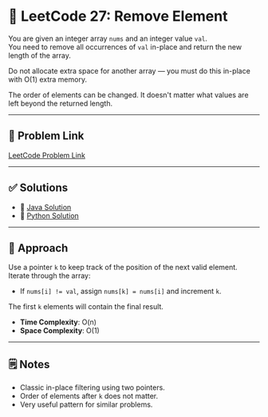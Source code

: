 # 🧩 LeetCode 27: Remove Element

You are given an integer array `nums` and an integer value `val`.  
You need to remove all occurrences of `val` in-place and return the new length of the array.

Do not allocate extra space for another array — you must do this in-place with O(1) extra memory.

The order of elements can be changed. It doesn't matter what values are left beyond the returned length.

---

## 🔗 Problem Link

[LeetCode Problem Link](https://leetcode.com/problems/remove-element/)

---

## ✅ Solutions

- 🔹 [Java Solution](./Remove_Element.java)
- 🔹 [Python Solution](./Remove_Element.py)

---

## 🧠 Approach

Use a pointer `k` to keep track of the position of the next valid element.  
Iterate through the array:

- If `nums[i] != val`, assign `nums[k] = nums[i]` and increment `k`.

The first `k` elements will contain the final result.

- **Time Complexity**: O(n)
- **Space Complexity**: O(1)

---

## 🗒️ Notes

- Classic in-place filtering using two pointers.
- Order of elements after `k` does not matter.
- Very useful pattern for similar problems.
